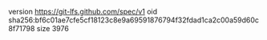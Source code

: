 version https://git-lfs.github.com/spec/v1
oid sha256:bf6c01ae7cfe5cf18123c8e9a69591876794f32fdad1ca2c00a59d60c8f71798
size 3976

